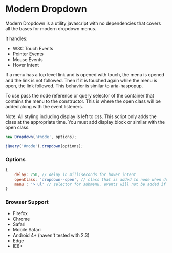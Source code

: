 # Modern Dropdown

Modern Dropdown is a utility javascript with no dependencies that covers all the bases for modern dropdown menus.

It handles:

* W3C Touch Events
* Pointer Events
* Mouse Events
* Hover Intent

If a menu has a top level link and is opened with touch, the menu is opened and the link is not followed.  Then if it is touched again while the menu is open, the link followed.  This behavior is similar to aria-haspopup.

To use pass the node reference or query selector of the container that contains the menu to the constructor.  This is where the open class will be added along with the event listeners.

Note: All styling including display is left to css.  This script only adds the class at the appropriate time. You must add display:block or similar with the open class.

```javascript
new Dropdown('#node', options);
```

```javascript
jQuery('#node').dropdown(options);
```

### Options
```javascript
{
    delay: 250, // delay in milliseconds for hover intent
    openClass: 'dropdown--open', // class that is added to node when dropdown is open
    menu : '> ul' // selector for submenu, events will not be added if menu is not found
}
```

### Browser Support

* Firefox
* Chrome
* Safari
* Mobile Safari
* Android 4+ (haven't tested with 2.3)
* Edge
* IE8+
